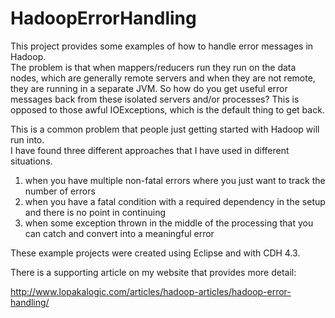HadoopErrorHandling
===================

This project provides some examples of how to handle error messages in Hadoop.  
The problem is that when mappers/reducers run they run on the data nodes, which
are generally remote servers and when they are not remote, they are running in 
a separate JVM.  So how do you get useful error messages back from these isolated
servers and/or processes?  This is opposed to those awful IOExceptions, which is 
the default thing to get back.  

This is a common problem that people just getting started with Hadoop will run into.  
I have found three different approaches that I have used in different situations.  

1. when you have multiple non-fatal errors where you just want to track the number
   of errors
2. when you have a fatal condition with a required dependency in the setup and there
   is no point in continuing
3. when some exception thrown in the middle of the processing that you can catch and 
   convert into a meaningful error

These example projects were created using Eclipse and with CDH 4.3.

There is a supporting article on my website that provides more detail:

http://www.lopakalogic.com/articles/hadoop-articles/hadoop-error-handling/
